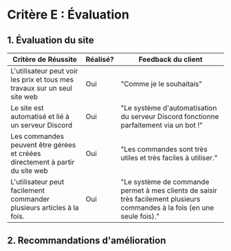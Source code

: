 # Critère E : Évaluation 


## 1. Évaluation du site

| Critère de Réussite                                                          | Réalisé? | Feedback du client                                                                                                         |
| ---------------------------------------------------------------------------- | -------- | -------------------------------------------------------------------------------------------------------------------------- |
| L'utilisateur peut voir les prix et tous mes travaux sur un seul site web    | Oui      | "Comme je le souhaitais"                                                                                                   |
| Le site est automatisé et lié à un serveur Discord                           | Oui      | "Le système d'automatisation du serveur Discord fonctionne parfaitement via un bot !"                                      |
| Les commandes peuvent être gérées et créées directement à partir du site web | Oui      | "Les commandes sont très utiles et très faciles à utiliser."                                                               |
| L'utilisateur peut facilement commander plusieurs articles à la fois.        | Oui      | "Le système de commande permet à mes clients de saisir très facilement plusieurs commandes à la fois (en une seule fois)." |

## 2. Recommandations d'amélioration

